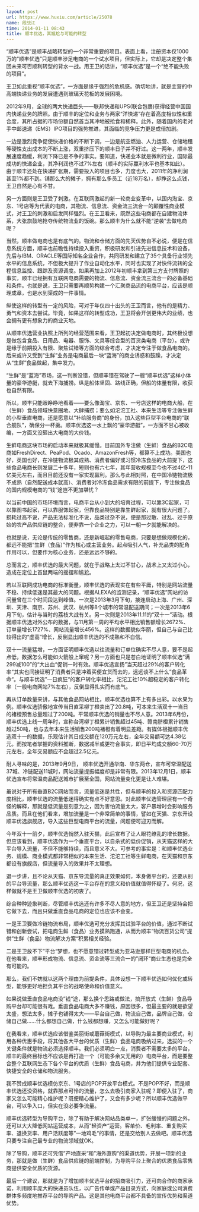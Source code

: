```yaml
---
layout: post
url: https://www.huxiu.com/article/25078
name: 段战江
time: 2014-01-11 08:43
title: 顺丰优选，其尴尬与可能的转型
---
```

“顺丰优选”是顺丰战略转型的一个非常重要的项目。表面上看，注册资本仅1000万的“顺丰优选”只是顺丰涉足电商的一个试水项目，但实际上，它却是决定整个集团未来可否顺利转型的背水一战。用王卫的话讲，“顺丰优选”是一个“绝不能失败的项目”。

王卫如此重视“顺丰优选”，一方面是缘于强烈的危机感。确切地讲，就是主营的中高端快递业务的发展遭遇到玻璃天花板的发展困境。

2012年9月，全球的两大快递巨头——联邦快递和UPS(联合包裹)获得经营中国国内快递业务的牌照。由于顺丰的定位和业务与两家“洋快递”存在着高度相似性和重合度，其所占据的市场份额自然首当其冲地被抢食和稀释。此外，随着国内的老对手中邮速递（EMS）IPO项目的强势推进，其面临的竞争压力更是成倍加剧。

一边是激烈竞争促使快递价格的不断下调，一边是航空燃油、人力运营、仓储地租等硬性支出成本的不断上涨，双重挤压下的顺丰日子并不好过。这一两年，顺丰发展速度趋缓，利润下降已是不争的事实。要知道，快递业本就是微利行业，国际最成功的快递企业，其净利润也不过7%左右（顺丰的实际赢利水平也基本如此）。由于顺丰还处在快递扩张期，需要投入的项目也多，力度也大，2011年的净利润甚至1%都不到。铺那么大的摊子，拥有那么多员工（近18万名），却挣这么点钱，王卫自然是心有不甘。

另一方面则是王卫受了刺激。在互联网激起的新一轮商业变革中，以国内淘宝、京东、1号店等为代表的电商，其物流、信息流、资金流三流合一的颠覆性商业模式，对王卫的刺激和启发同样强烈。在王卫看来，既然这些电商都在自建物流体系，大张旗鼓地抢夺传统物流业的饭碗。那么顺丰为什么就不能“逆袭”去做电商呢？

当然，顺丰做电商也是有底气的。物流和仓储方面的先天优势自不必说，便是在信息系统方面，顺丰也前瞻性持续投入重资，积极研发和引进先进信息技术和设备，先后与IBM、ORACLE等国际知名企业合作，共同研发和建立了35个具备行业领先水平的信息系统，不但极大提升了作业自动化水平，同时也实现了对快件流转的全程信息监控、跟踪及资源调度。如果再加上2012年初顺丰拿到第三方支付牌照的事实，顺丰已经拥有互联网电商需要的物流、信息流、资金流三流合一的必备基础和条件。也就是说，王卫只需要再顺势构建一个汇聚商品流的电商平台，应该是顺理成章，也是水到渠成的一件事情。

纵使这样的转型有一定的风险，可对于年仅四十出头的王卫而言，他有的是精力、勇气和资本去尝试。毕竟，如果这样的转型成功，王卫将会开创更伟大的业绩，也会拥有更有想象力的商业天地。

从顺丰优选营业执照上所列的经营范围来看，王卫起初决定做电商时，其终极设想是做包含食品、日用品、电器、服饰、文具等综合型的百货类电商（平台）。或许是缘于前期投入有限、聚焦试错等方面的综合考虑，才决定专注于做食品电商的。后来或许又受到“生鲜”业务是电商最后一块“蓝海”的商业诱惑和鼓躁，才决定从“生鲜”食品做起，集中发力。

“生鲜”是“蓝海”市场，这一判断没错，但顺丰错在驾驶了一艘“顺丰优选”这样小体量的豪华游艇，就去下海捕捞。纵是船体坚固、路线正确，但船的体量有限，收获也自然有限。

所以，顺丰只能眼睁睁地看着——要么像淘宝、京东、一号店这样的电商大船，在（生鲜）食品领域快意圈地、大肆捕捞；要么如沱沱工社、本来生活等专注做生鲜的小型垂直电商，还是愿意以“补给服务商”的身份，加入这些巨型平台电商的“联合舰队”，确保分一杯羹。顺丰优选这一水上飘的“豪华游艇”，一方面不甘心被收编，一方面又没砸出大电商的大价钱。

生鲜电商这块市场的启动本来就极其缓慢。目前国外专注做（生鲜）食品的B2C电商如FreshDirect、PeaPod、Ocado、AmazonFresh等，都算不上成功。美国也好，英国也好，在冷链物流极其成熟、消费者偏好或习惯冷冻食品的大前提下，这些食品电商长则发展二十多年，短则也有六七年，其年营收规模至今也不过4亿-11亿美元左右，而且目前还没有一家实现赢利。那么与此相对照，在中国冷链物流极不成熟（自然配送成本就高）、消费者对冷冻食品需求有限的前提下，专注做食品的国内规模电商的“钱“途岂不更加堪忧？

以当前中国的市场环境而言，电商平台从小到大的培育过程，可以靠3C起家，可以靠图书起家，可以靠服饰起家，但靠食品特别是靠生鲜起家，就有很大问题了。损耗过高不说，产品无法标准化不说，品类过杂不说，便是那过散、过乱、过于原始的农产品供应链的整合，便非靠一个企业之力，可以一朝一夕就能解决的。

也就是说，无论是传统的零售商，还是新崛起的零售电商，只要是想做规模化的，都远不能把“生鲜（食品）”作为核心或主营业务。起点吸引人气，补充品类的配角作用可以，但要作为核心业务，还是远远不够的。

总而言之，顺丰优选的最大问题，就在于战略上太过不甘心，战术上又太过小心，造成在定位上首鼠两端的摇摆和尴尬。

若以互联网成功电商的标准衡量，顺丰优选的表现实在有些平庸，特别是网站流量不稳、持续低迷是其最大的问题。根据ALEXA的监测记录，“顺丰优选”网站的访问量曾在三个时间段达到峰值。一次是2013年3月下旬，接连启动上海、广州、深圳、天津、南京、苏州、武汉、杭州等8个城市的常温配送期间；一次是2013年6月下旬，估计与当时的荔枝大战有关。另一次则是2013年11.11的“双十一”活动。根据顺丰优选对外公布的数据，与11月第一周的平均水平相比销售额增长2672%、订单量增长1727%、网站流量增长456%。这样的数据貌似华丽，但自己与自己比较得出的“虚高”增长，反倒显出顺丰优选的不成熟和不自信。

双十一流量猛增，一方面证明顺丰优选以往流量和订单位确实不尽人意，要不是起点低，数据怎么可能如火箭般上窜呢？另一方面也只是苍白地证明了顺丰优选“满299减100”的“大出血“促销一时有效。顺丰优选宣扬”当天超过29%的客户转化率“其实也间接证明了消费者只是冲着买便宜货而去的，远远谈不上什么”食品革命“。与顺丰优选”一日疯狂“的客户转化率相比，沱沱工社10%超稳定的客户转化率（一般电商网站7%左右），反倒显得扎实而有底气。

再从订单数量来讲，与其他食品网站相比，顺丰优选也算不上有多出彩。以水果为例。顺丰优选骄傲地宣传当日直采柳丁橙卖出了20.8吨，可本来生活双十一当日的褚橙预售总量超过了200吨。平常顺丰优选的销量也不尽人意。2013年6月份，顺丰优选上线一周年时，宣称台湾柳丁橙累计销售超过45吨、赣南脐橙累计销售超过50吨，也与去年本来生活销售200吨褚橙有着明显差距。有媒体根据顺丰优选双十一的数据，乐观估计其日成交额在120万元左右，全年交易额可达4.38亿元。而按笔者掌握的资料推断，数据减半或更符合事实，即日平均成交额60-70万元左右，全年交易额应不会超过2.5亿元。

耐人寻味的是，2013年9月9日， 顺丰优选开通华南、华东两仓，宣布可常温配送37城、冷链配送11城时，网站流量提振幅度却是非常有限。2013年12月1日，顺丰优选宣布将常温商品配送城市扩展至全国，网站流量变化更是让人难堪。

虽说对于所有垂直B2C网站而言，流量低迷是共性，但与顺丰的投入和资源匹配力度相比，顺丰优选的流量低迷得确实有点不好意思。对此顺丰优选管理层有一个奇怪的解释，那就是低流量是刻意为之，因为害怕流量太大，客户暴增时会影响服务品质。而且在他们看来，增加流量是一个非常简单的事情，譬如在天猫、京东开设顺丰优选旗舰店，导入这些巨型电商平台的流量，问题便可迎刃而解。

今年双十一前夕，顺丰优选悄然入驻天猫，此后宣布了让人眼花缭乱的增长数据。但应该看到，顺丰优选作为一个垂直平台，以自杀式的低价促销，从天猫这样的大平台导入流量，不但不能够持续，而且意义不大。可参考的事实是：和顺丰优选业务、规模、商业模式都非常相似的本来生活、沱沱工社等生鲜电商，在天猫和京东都设有旗舰店，但流量导入的效果并不太理想。

退一步讲，且不论从天猫、京东导流量的真正效果如何，本身做平台的，还要从别的平台导流量，那么顺丰优选这一平台存在的意义和价值就值得怀疑了。何况，这样做就不是王卫做顺丰优选的初衷了。

综合种种迹象判断，尽管顺丰优选还有许多不尽人意的地方，但王卫还是坚持会把它做下去，而且只做垂直食品电商的定位也应该不会变。

一是王卫要做冷链物流布局，顺丰优选可充分发挥其试验平台的价值，通过不断试错和创新尝试，把电商生鲜（食品）业务摸熟跑通，从而为顺丰”物流百货公司“提供”生鲜（食品）物流解决方案“积累相关经验。

二是王卫放不下”平台“梦想，也不愿意错过转型成为亚马逊那样巨型电商的机会。在他看来，顺丰形成物流、信息流、资金流等三流合一的”闭环“商业生态也是完全有可能的。

那么，我们不妨就以这两个理由为前提条件，具体设想一下顺丰优选如何优化或转型，能够更好地担负其平台的战略使命和价值意义。

如果说做垂直食品电商没”钱“途，那么换个思路或做法，搞开放式（生鲜）食品导购平台却可能很有戏。垂直食品电商大多不赚钱，原因很多，但最主要的就是欲望太盛，想法太多，摊子也铺得太大——平台自己做，物流自己做，品牌自己做，仓储自己做……什么都想自己做，什么钱都想赚，又怎么可能做好呢？

在我看来，顺丰优选应该借鉴美丽街或蘑菇街模式，以导购为最主要商业模式，利用各种优惠手段，将其他各大平台的优质（生鲜）食品电商吸纳过来，选拔的一个关键条件就是物流必须选择顺丰。我们必须明白一点，消费者不需要太多的平台，顺丰的最终目标也不应该是再打造一个（可能多余又无用的）电商平台，而是要整合整个互联网生态下各个平台的优质（生鲜）食品电商，并为他们提供专业配套、快捷安全的仓储和物流服务。

我不赞成顺丰优选模仿京东、1号店的POP开放平台模式。不是POP不好，而是顺丰优选还没资格，就靠那点可怜的流量，怎么去吸引商家入驻呢？即便入驻了，商家又怎么可能精心维护呢？既便精心维护了，又会有多少呢？所以顺丰优选做平台，可以争入口，但实在没必要争流量。

顺丰优选转型为导购平台，除了有助于解决网站品类单一，扩张缓慢的问题之外，还可以大大降低网站运营成本，从而”轻资产“运营。客单价、毛利率、重复购买率、退换货率、用户活跃度等”一地鸡毛“的事情，还是交给别人去做吧。顺丰优选只要专注自己最专业的物流领域就OK。

除了导购，顺丰还可凭借”产地直采“和”海外直购“的渠道优势，开展一项新的业务，那就是做（生鲜）食品供应链的前端控制，为导购平台上聚合的优质食品零售商提供安全优质的货源。

最后一个建议，那就是为了增加顺丰优选平台的招商吸引力，还可向合作的商家承诺，利用顺丰庞大的快递员队伍，以广告传单或产品目录方式，向家庭或公司消费群体多频度地推荐平台的导购产品。这是其他电商平台都不具备的宣传优势和渠道优势。

